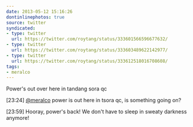 ```yaml
---
date: 2013-05-12 15:16:26
dontinlinephotos: true
source: twitter
syndicated:
- type: twitter
  url: https://twitter.com/roytang/status/333601566596677632/
- type: twitter
  url: https://twitter.com/roytang/status/333603489622142977/
- type: twitter
  url: https://twitter.com/roytang/status/333612518016708608/
tags:
- meralco
---
```


Power's out over here in tandang sora qc

<time>[23:24]</time> [@meralco](https://twitter.com/meralco/) power is out here in tsora qc, is something going on?

<time>[23:59]</time> Hooray, power's back! We don't have to sleep in sweaty darkness anymore!